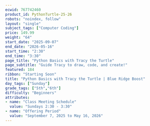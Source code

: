```yaml
---
ecwid: 767742460
product_id: PythonTurtle-25-26
robots: "noindex, follow"
layout: "single"
subject_tags: ["Computer Coding"]
price: 149.99
weight: "64"
start_date: "2025-09-07"
end_date: "2026-05-16"
start_time: "2:30"
end_time: "3:30"
page_title: "Python Basics with Tracy the Turtle"
page_subtitle: "Guide Tracy to draw, code, and create!"
featured: 184
ribbon: "Starting Soon"
title: "Python Basics with Tracy the Turtle | Blue Ridge Boost"
day_tags: ["Sunday"]
grade_tags: ["5th","6th"]
difficulty: "Beginners"
attributes:
- name: "Class Meeting Schedule"
  value: "Sundays 2:30 - 3:30"
- name: "Offering Period"
  value: "September 7, 2025 to May 16, 2026"
---
```

